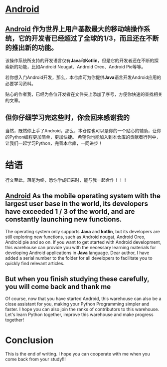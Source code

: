 # [Android](https://github.com/Melendez1209/Android-study)

## [Android](https://developer.android.google.cn/) 作为世界上用户基数最大的移动端操作系统，它的开发者已经超过了全球的1/3，而且还在不断的推出新的功能。

该操作系统所支持的开发语言仅有**Java**和**Kotlin**，但是它的开发者还在不断的探索新的功能，比如Android Nougat、Android Oreo、Android Pie等等。

若你想入门Android开发，那么，本仓库可为你提供**Java**语言开发Android应用的必要学习资料。

贴心的作者我，已经为各位开发者在文件夹上添加了序号，方便你快速的查找相关的文章。

## 但你仔细学习完这些时，你会回来感谢我的

当然，既然你上手了Android，那么，本仓库也可以是你的一个贴心的辅助，让你的Python编程更加简单，更加快捷。 希望你也能加入到本仓库的贡献者行列中，让我们一起学习Python，完善本仓库，一同进步！

# 结语

行文至此，落笔为终，愿你学成归来时，能与我一起合作！！！

## [Android](https://developer.android.google.cn/) As the mobile operating system with the largest user base in the world, its developers have exceeded 1 / 3 of the world, and are constantly launching new functions.

The operating system only supports **Java** and **kotlin**, but its developers are still exploring new functions, such
as Android nougat, Android Oreo, Android pie and so on. If you want to get started with Android development, this
warehouse can provide you with the necessary learning materials for developing Android applications in **Java**
language. Dear author, I have added a serial number to the folder for all developers to facilitate you to quickly find
relevant articles.

## But when you finish studying these carefully, you will come back and thank me

Of course, now that you have started Android, this warehouse can also be a close assistant for you, making your Python
Programming simpler and faster. I hope you can also join the ranks of contributors to this warehouse. Let's learn Python
together, improve this warehouse and make progress together!

# Conclusion

This is the end of writing. I hope you can cooperate with me when you come back from your study!!!